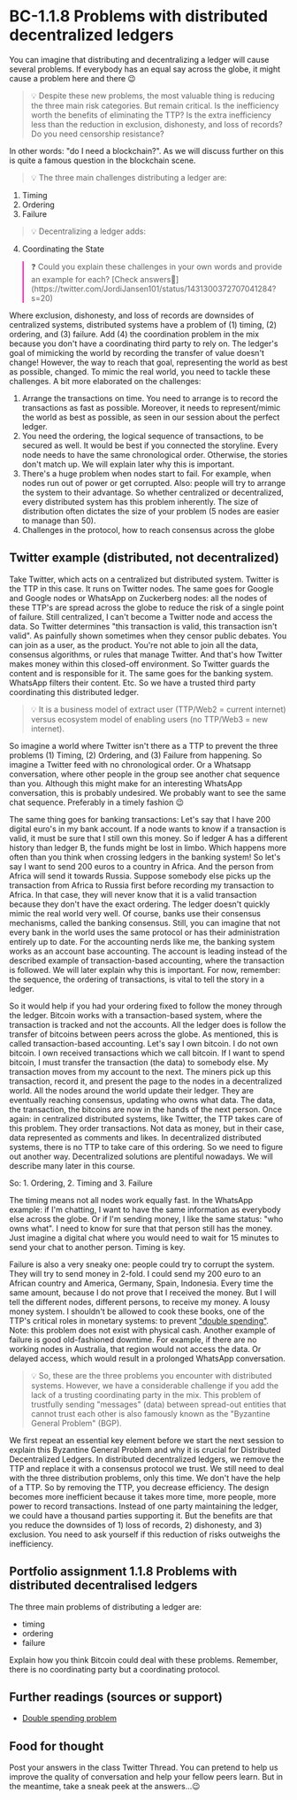 # BC-1.1.8 Problems with distributed decentralized ledgers

You can imagine that distributing and decentralizing a ledger will cause several problems. If everybody has an equal say across the globe, it might cause a problem here and there 😉 

>💡 Despite these new problems, the most valuable thing is reducing the three main risk categories. But remain critical. Is the inefficiency worth the benefits of eliminating the TTP? Is the extra inefficiency less than the reduction in exclusion, dishonesty, and loss of records? Do you need censorship resistance? 

In other words: "do I need a blockchain?". As we will discuss further on this is quite a famous question in the blockchain scene.

>💡 The three main challenges distributing a ledger are:
1. Timing
2. Ordering 
3. Failure

>💡 Decentralizing a ledger adds: 
4. Coordinating the State

<blockquote style="border-color: #ff0bac"> ❓ Could you explain these challenges in your own words and provide an example for each? [Check answers🦉](https://twitter.com/JordiJansen101/status/1431300372707041284?s=20)</blockquote>

Where exclusion, dishonesty, and loss of records are downsides of centralized systems, distributed systems have a problem of (1) timing, (2) ordering, and (3) failure. Add (4) the coordination problem in the mix because you don't have a coordinating third party to rely on. The ledger's goal of mimicking the world by recording the transfer of value doesn't change! However, the way to reach that goal, representing the world as best as possible, changed. To mimic the real world, you need to tackle these challenges. A bit more elaborated on the challenges:

1. Arrange the transactions on time. You need to arrange is to record the transactions as fast as possible. Moreover, it needs to represent/mimic the world as best as possible, as seen in our session about the perfect ledger.
2. You need the ordering, the logical sequence of transactions, to be secured as well. It would be best if you connected the storyline. Every node needs to have the same chronological order. Otherwise, the stories don't match up. We will explain later why this is important. 
3. There's a huge problem when nodes start to fail. For example, when nodes run out of power or get corrupted. Also: people will try to arrange the system to their advantage. So whether centralized or decentralized, every distributed system has this problem inherently. The size of distribution often dictates the size of your problem (5 nodes are easier to manage than 50). 
4. Challenges in the protocol, how to reach consensus across the globe 


## Twitter example (distributed, not decentralized) 
Take Twitter, which acts on a centralized but distributed system. Twitter is the TTP in this case. It runs on Twitter nodes. The same goes for Google and Google nodes or WhatsApp on Zuckerberg nodes: all the nodes of these TTP's are spread across the globe to reduce the risk of a single point of failure. Still centralized, I can't become a Twitter node and access the data. So Twitter determines "this transaction is valid, this transaction isn't valid". As painfully shown sometimes when they censor public debates. You can join as a user, as the product. You're not able to join all the data, consensus algorithms, or rules that manage Twitter. And that's how Twitter makes money within this closed-off environment. So Twitter guards the content and is responsible for it. The same goes for the banking system. WhatsApp filters their content. Etc. So we have a trusted third party coordinating this distributed ledger. 

>💡 It is a business model of extract user (TTP/Web2 = current internet) versus ecosystem model of enabling users (no TTP/Web3 = new internet).

So imagine a world where Twitter isn't there as a TTP to prevent the three problems (1) Timing, (2) Ordering, and (3) Failure from happening. So imagine a Twitter feed with no chronological order. Or a Whatsapp conversation, where other people in the group see another chat sequence than you. Although this might make for an interesting WhatsApp conversation, this is probably undesired. We probably want to see the same chat sequence. Preferably in a timely fashion 😉 

The same thing goes for banking transactions: Let's say that I have 200 digital euro's in my bank account. If a node wants to know if a transaction is valid, it must be sure that I still own this money. So if ledger A has a different history than ledger B, the funds might be lost in limbo. Which happens more often than you think when crossing ledgers in the banking system! So let's say I want to send 200 euros to a country in Africa. And the person from Africa will send it towards Russia. Suppose somebody else picks up the transaction from Africa to Russia first before recording my transaction to Africa. In that case, they will never know that it is a valid transaction because they don't have the exact ordering. The ledger doesn't quickly mimic the real world very well. Of course, banks use their consensus mechanisms, called the banking consensus. Still, you can imagine that not every bank in the world uses the same protocol or has their administration entirely up to date. For the accounting nerds like me, the banking system works as an account base accounting. The account is leading instead of the described example of transaction-based accounting, where the transaction is followed. We will later explain why this is important. For now, remember: the sequence, the ordering of transactions, is vital to tell the story in a ledger. 

So it would help if you had your ordering fixed to follow the money through the ledger. Bitcoin works with a transaction-based system, where the transaction is tracked and not the accounts. All the ledger does is follow the transfer of bitcoins between peers across the globe. As mentioned, this is called transaction-based accounting. Let's say I own bitcoin. I do not own bitcoin. I own received transactions which we call bitcoin. If I want to spend bitcoin, I must transfer the transaction (the data) to somebody else. My transaction moves from my account to the next. The miners pick up this transaction, record it, and present the page to the nodes in a decentralized world. All the nodes around the world update their ledger. They are eventually reaching consensus, updating who owns what data. The data, the transaction, the bitcoins are now in the hands of the next person. Once again: in centralized distributed systems, like Twitter, the TTP takes care of this problem. They order transactions. Not data as money, but in their case, data represented as comments and likes. In decentralized distributed systems, there is no TTP to take care of this ordering. So we need to figure out another way. Decentralized solutions are plentiful nowadays. We will describe many later in this course. 


So: 1. Ordering, 2. Timing and 3. Failure

The timing means not all nodes work equally fast. In the WhatsApp example: if I'm chatting, I want to have the same information as everybody else across the globe. Or if I'm sending money, I like the same status: "who owns what". I need to know for sure that that person still has the money. Just imagine a digital chat where you would need to wait for 15 minutes to send your chat to another person. Timing is key. 

Failure is also a very sneaky one: people could try to corrupt the system. They will try to send money in 2-fold. I could send my 200 euro to an African country and America, Germany, Spain, Indonesia. Every time the same amount, because I do not prove that I received the money. But I will tell the different nodes, different persons, to receive my money. A lousy money system. I shouldn't be allowed to cook these books, one of the TTP's critical roles in monetary systems: to prevent ["double spending"](https://www.mycryptopedia.com/double-spending-explained/). Note: this problem does not exist with physical cash. 
Another example of failure is good old-fashioned downtime. For example, if there are no working nodes in Australia, that region would not access the data. Or delayed access, which would result in a prolonged WhatsApp conversation.

>💡 So, these are the three problems you encounter with distributed systems. However, we have a considerable challenge if you add the lack of a trusting coordinating party in the mix. This problem of trustfully sending "messages" (data) between spread-out entities that cannot trust each other is also famously known as the "Byzantine General Problem" (BGP).

We first repeat an essential key element before we start the next session to explain this Byzantine General Problem and why it is crucial for Distributed Decentralized Ledgers. In distributed decentralized ledgers, we remove the TTP and replace it with a consensus protocol we trust. We still need to deal with the three distribution problems, only this time. We don't have the help of a TTP. So by removing the TTP, you decrease efficiency. The design becomes more inefficient because it takes more time, more people, more power to record transactions. Instead of one party maintaining the ledger, we could have a thousand parties supporting it. But the benefits are that you reduce the downsides of 1) loss of records, 2) dishonesty, and 3) exclusion. You need to ask yourself if this reduction of risks outweighs the inefficiency. 

## Portfolio assignment 1.1.8 Problems with distributed decentralised ledgers 
The three main problems of distributing a ledger are:
- timing
- ordering
- failure

Explain how you think Bitcoin could deal with these problems. Remember, there is no coordinating party but a coordinating protocol. 

## Further readings (sources or support) 
* [Double spending problem](https://www.mycryptopedia.com/double-spending-explained/)

## Food for thought 
Post your answers in the class Twitter Thread. You can pretend to help us improve the quality of conversation and help your fellow peers learn. But in the meantime, take a sneak peek at the answers…😉

